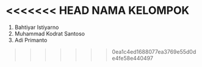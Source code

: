 <<<<<<< HEAD
NAMA KELOMPOK 
=======


1. Bahtiyar Istiyarno
2. Muhammad Kodrat Santoso
3. Adi Primanto
>>>>>>> 0ea1c4ed1688077ea3769e55d0de4fe58e440497
